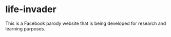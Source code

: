 # life-invader
This is a Facebook parody website that is being developed for research and learning purposes.

